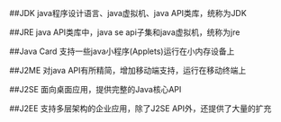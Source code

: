 ##JDK
java程序设计语言、java虚拟机、java API类库，统称为JDK

##JRE
java API类库中，java se api子集和java虚拟机，统称为jre

##Java Card
支持一些java小程序(Applets)运行在小内存设备上

##J2ME
对java API有所精简，增加移动端支持，运行在移动终端上

##J2SE
面向桌面应用，提供完整的Java核心API

##J2EE
支持多层架构的企业应用，除了J2SE API外，还提供了大量的扩充


